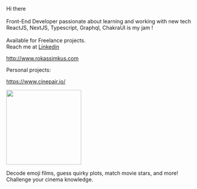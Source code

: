 Hi there
<br/>
<br/>
Front-End Developer passionate about learning and working with new tech 
<br/>
ReactJS, NextJS, Typescript, Graphql, ChakraUI is my jam !
<br/>
<br/>
Available for Freelance projects.
<br/>
Reach me at
[Linkedin](https://www.linkedin.com/in/rokassimkus/)

http://www.rokassimkus.com

Personal projects:

https://www.cinepair.io/

<img src="https://jadyunctgrtjdpkqpwoa.supabase.co/storage/v1/object/public/game_modes/cinepair.png?t=2024-10-06T20%3A24%3A16.806Z" width="200" /> 

Decode emoji films, guess quirky plots, match movie stars, and more! Challenge your cinema knowledge.
